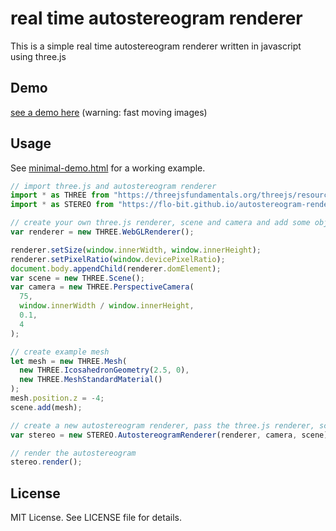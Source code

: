 # real time autostereogram renderer

This is a simple real time autostereogram renderer written in javascript using three.js

## Demo

[see a demo here](https://flo-bit.github.io/autostereogram-renderer/) (warning: fast moving images)

## Usage

See [minimal-demo.html](https://flo-bit.github.io/autostereogram-renderer/minimal-demo.html) for a working example.

```javascript
// import three.js and autostereogram renderer
import * as THREE from "https://threejsfundamentals.org/threejs/resources/threejs/r115/build/three.module.js";
import * as STEREO from "https://flo-bit.github.io/autostereogram-renderer/autostereogram.js";

// create your own three.js renderer, scene and camera and add some objects
var renderer = new THREE.WebGLRenderer();

renderer.setSize(window.innerWidth, window.innerHeight);
renderer.setPixelRatio(window.devicePixelRatio);
document.body.appendChild(renderer.domElement);
var scene = new THREE.Scene();
var camera = new THREE.PerspectiveCamera(
  75,
  window.innerWidth / window.innerHeight,
  0.1,
  4
);

// create example mesh
let mesh = new THREE.Mesh(
  new THREE.IcosahedronGeometry(2.5, 0),
  new THREE.MeshStandardMaterial()
);
mesh.position.z = -4;
scene.add(mesh);

// create a new autostereogram renderer, pass the three.js renderer, scene and camera
var stereo = new STEREO.AutostereogramRenderer(renderer, camera, scene);

// render the autostereogram
stereo.render();
```

## License

MIT License. See LICENSE file for details.
